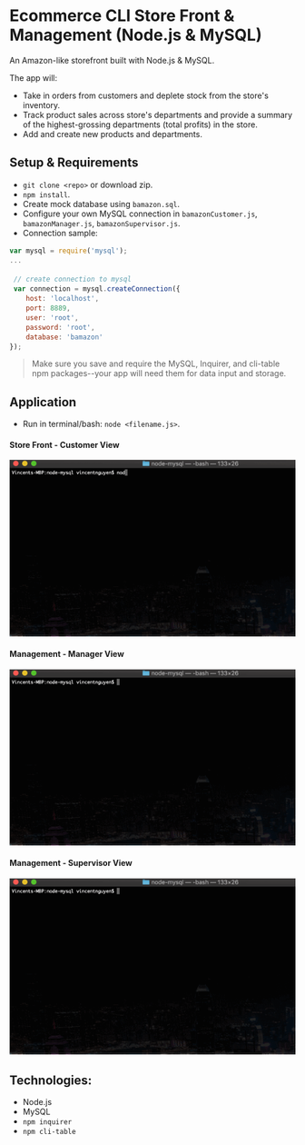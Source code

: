 # Ecommerce CLI Store Front & Management (Node.js & MySQL)

An Amazon-like storefront built with Node.js & MySQL. 

The app will:
- Take in orders from customers and deplete stock from the store's inventory.
- Track product sales across store's departments and provide a summary of the highest-grossing departments (total profits) in the store.
- Add and create new products and departments.


## Setup & Requirements
- `git clone <repo>` or download zip.
- `npm install`.
- Create mock database using `bamazon.sql`.
- Configure your own MySQL connection in `bamazonCustomer.js`, `bamazonManager.js`, `bamazonSupervisor.js`.
- Connection sample:

```javascript
var mysql = require('mysql');
...

 // create connection to mysql
 var connection = mysql.createConnection({
    host: 'localhost',
    port: 8889,
    user: 'root',
    password: 'root',
    database: 'bamazon'
});
```

> Make sure you save and require the MySQL, Inquirer, and cli-table npm packages--your app will need them for data input and storage.

## Application
- Run in terminal/bash: `node <filename.js>`.

#### Store Front - Customer View
![](./gif/github-customerview.gif)

#### Management - Manager View
![](./gif/github-managerview.gif)

#### Management - Supervisor View
![](./gif/github-supervisorview.gif)

## Technologies:
- Node.js
- MySQL
- `npm inquirer`
- `npm cli-table`
